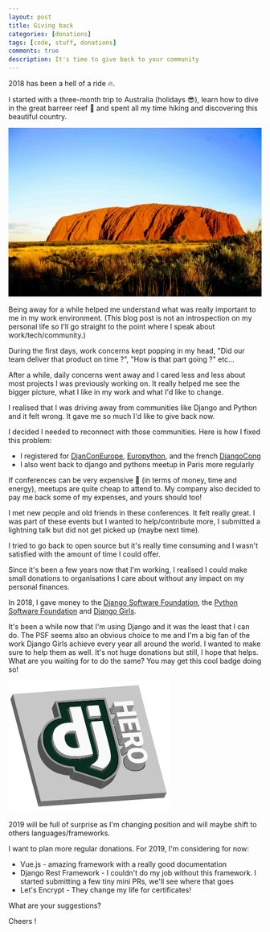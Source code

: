 ```yaml
---
layout: post
title: Giving back
categories: [donations]
tags: [code, stuff, donations]
comments: true
description: It's time to give back to your community
---
```


2018 has been a hell of a ride 🔥.

I started with a three-month trip to Australia (holidays :sunglasses:), learn how to dive in the great barreer reef :tropical_fish: and spent all my time hiking and discovering this beautiful country.

![Australia_Uluru](/assets/images/australia_uluru.jpg)

Being away for a while helped me understand what was really important to me in my work environment. (This blog post is not an introspection on my personal life so I'll go straight to the point where I speak about work/tech/community.)

During the first days, work concerns kept popping in my head, "Did our team deliver that product on time ?", "How is that part going ?" etc...

After a while, daily concerns went away and I cared less and less about most projects I was previously working on. It really helped me see the bigger picture, what I like in my work and what I'd like to change.

I realised that I was driving away from communities like Django and Python and it felt wrong. It gave me so much I'd like to give back now.

I decided I needed to reconnect with those communities. Here is how I fixed this problem:

- I registered for [DjanConEurope](https://2018.djangocon.eu/), [Europython](https://ep2018.europython.eu/en/), and the french [DjangoCong](http://rencontres.django-fr.org/2018/)
- I also went back to django and pythons meetup in Paris more regularly

If conferences can be very expensive :money_with_wings: (in terms of money, time and energy), meetups are quite cheap to attend to. My company also decided to pay me back some of my expenses, and yours should too!

I met new people and old friends in these conferences. It felt really great. I was part of these events but I wanted to help/contribute more, I submitted a lightning talk but did not get picked up (maybe next time).

I tried to go back to open source but it's really time consuming and I wasn't satisfied with the amount of time I could offer.

Since it's been a few years now that I'm working, I realised I could make small donations to organisations I care about without any impact on my personal finances.

In 2018, I gave money to the [Django Software Foundation](https://www.djangoproject.com/fundraising/), the [Python Software Foundation](https://www.python.org/psf/donations/) and [Django Girls](https://djangogirls.org/).

It's been a while now that I'm using Django and it was the least that I can do. The PSF seems also an obvious choice to me and I'm a big fan of the work Django Girls achieve every year all around the world. I wanted to make sure to help them as well.
It's not huge donations but still, I hope that helps. What are you waiting for to do the same? You may get this cool badge doing so!

![django_badge](/assets/images/django_hero.png)

2019 will be full of surprise as I'm changing position and will maybe shift to others languages/frameworks.

I want to plan more regular donations. For 2019, I'm considering for now:

- Vue.js - amazing framework with a really good documentation
- Django Rest Framework - I couldn't do my job without this framework. I started submitting a few tiny mini PRs, we'll see where that goes
- Let's Encrypt - They change my life for certificates!


What are your suggestions?

Cheers !
